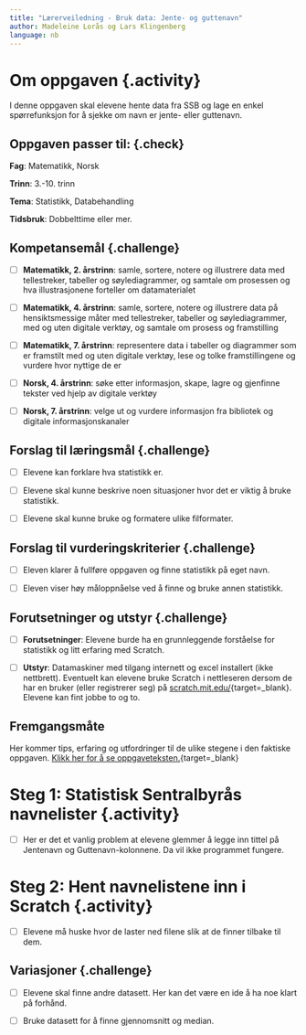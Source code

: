 ```yaml
---
title: "Lærerveiledning - Bruk data: Jente- og guttenavn"
author: Madeleine Lorås og Lars Klingenberg
language: nb
---
```



# Om oppgaven {.activity}

I denne oppgaven skal elevene hente data fra SSB og lage en enkel spørrefunksjon
for å sjekke om navn er jente- eller guttenavn.

## Oppgaven passer til: {.check}

__Fag__: Matematikk, Norsk

__Trinn__: 3.-10. trinn

__Tema__: Statistikk, Databehandling

__Tidsbruk__: Dobbelttime eller mer.

## Kompetansemål {.challenge}

- [ ] __Matematikk, 2. årstrinn__: samle, sortere, notere og illustrere data med
  tellestreker, tabeller og søylediagrammer, og samtale om prosessen og hva
  illustrasjonene forteller om datamaterialet

- [ ] __Matematikk, 4. årstrinn__: samle, sortere, notere og illustrere data på
  hensiktsmessige måter med tellestreker, tabeller og søylediagrammer, med og
  uten digitale verktøy, og samtale om prosess og framstilling

- [ ] __Matematikk, 7. årstrinn__: representere data i tabeller og diagrammer
  som er framstilt med og uten digitale verktøy, lese og tolke framstillingene
  og vurdere hvor nyttige de er

- [ ] __Norsk, 4. årstrinn__: søke etter informasjon, skape, lagre og gjenfinne
  tekster ved hjelp av digitale verktøy

- [ ] __Norsk, 7. årstrinn__: velge ut og vurdere informasjon fra bibliotek og
  digitale informasjonskanaler

## Forslag til læringsmål {.challenge}

- [ ] Elevene kan forklare hva statistikk er.

- [ ] Elevene skal kunne beskrive noen situasjoner hvor det er viktig å bruke
  statistikk.

- [ ] Elevene skal kunne bruke og formatere ulike filformater.

## Forslag til vurderingskriterier {.challenge}

- [ ] Eleven klarer å fullføre oppgaven og finne statistikk på eget navn.

- [ ] Eleven viser høy måloppnåelse ved å finne og bruke annen statistikk.

## Forutsetninger og utstyr {.challenge}

- [ ] __Forutsetninger__: Elevene burde ha en grunnleggende forståelse for
  statistikk og litt erfaring med Scratch.

- [ ] __Utstyr__: Datamaskiner med tilgang internett og excel installert (ikke
  nettbrett). Eventuelt kan elevene bruke Scratch i nettleseren dersom de har en
  bruker (eller registrerer seg) på
  [scratch.mit.edu/](http://scratch.mit.edu/){target=_blank}. Elevene kan fint
  jobbe to og to.

## Fremgangsmåte

Her kommer tips, erfaring og utfordringer til de ulike stegene i den faktiske
oppgaven. [Klikk her for å se
oppgaveteksten.](../data_navn/data_navn.html){target=_blank}


# Steg 1: Statistisk Sentralbyrås navnelister {.activity}

- [ ] Her er det et vanlig problem at elevene glemmer å legge inn tittel på
  Jentenavn og Guttenavn-kolonnene. Da vil ikke programmet fungere.


# Steg 2: Hent navnelistene inn i Scratch {.activity}

- [ ] Elevene må huske hvor de laster ned filene slik at de finner tilbake til
  dem.

## Variasjoner {.challenge}

- [ ] Elevene skal finne andre datasett. Her kan det være en ide å ha noe klart
  på forhånd.

- [ ] Bruke datasett for å finne gjennomsnitt og median.

